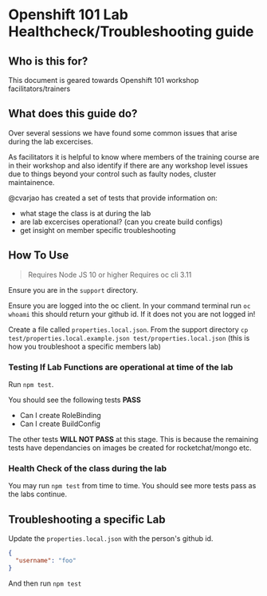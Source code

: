 # Openshift 101 Lab Healthcheck/Troubleshooting guide

## Who is this for?

This document is geared towards Openshift 101 workshop facilitators/trainers

## What does this guide do?

Over several sessions we have found some common issues that arise during the lab excercises.

As facilitators it is helpful to know where members of the training course are in their workshop and also
identify if there are any workshop level issues due to things beyond your control such as faulty nodes, cluster maintainence. 

@cvarjao has created a set of tests that provide information on:

- what stage the class is at during the lab
- are lab excercises operational? (can you create build configs)
- get insight on member specific troubleshooting


## How To Use

> Requires Node JS 10 or higher
> Requires oc cli 3.11

Ensure you are in the `support` directory.

Ensure you are logged into the oc client. In your command terminal run `oc whoami` this should return your github id. If it does not you are not logged in!

Create a file called `properties.local.json`. From the support directory `cp test/properties.local.example.json test/properties.local.json` (this is how you troubleshoot a specific members lab)

### Testing If Lab Functions are operational at time of the lab

Run `npm test`.

You should see the following tests __PASS__ 
- Can I create RoleBinding
- Can I create BuildConfig

The other tests __WILL NOT PASS__ at this stage. This is because the remaining tests have dependancies on images be created for rocketchat/mongo etc. 

### Health Check of the class during the lab

You may run `npm test` from time to time. You should see more tests pass as the labs continue.


## Troubleshooting a specific Lab

Update the `properties.local.json` with the person's github id. 

```json
{
  "username": "foo"
}
```

And then run `npm test`